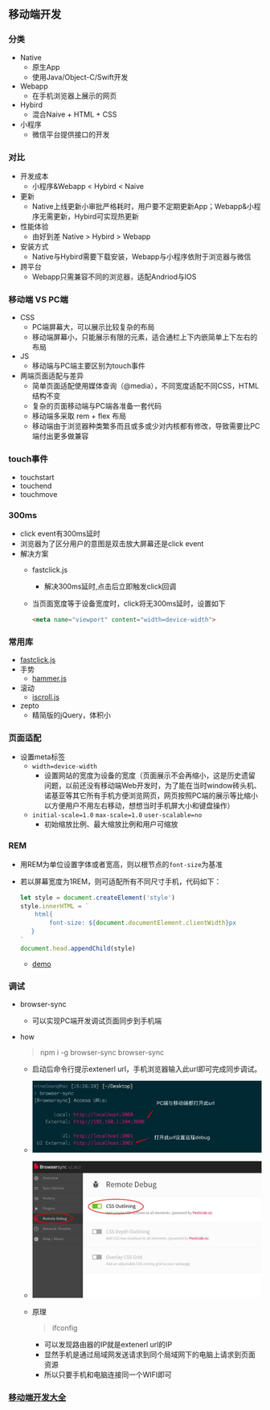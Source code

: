 ## 移动端开发

### 分类
- Native
    - 原生App
    - 使用Java/Object-C/Swift开发
- Webapp
    - 在手机浏览器上展示的网页
- Hybird
    - 混合Naive + HTML + CSS
- 小程序
    - 微信平台提供接口的开发

### 对比
- 开发成本
    - 小程序&Webapp < Hybird < Naive
- 更新
    - Native上线更新小审批严格耗时，用户要不定期更新App；Webapp&小程序无需更新，Hybird可实现热更新
- 性能体验
    - 由好到差 Native > Hybird > Webapp
- 安装方式
    - Native与Hybird需要下载安装，Webapp与小程序依附于浏览器与微信
- 跨平台
    - Webapp只需兼容不同的浏览器，适配Andriod与IOS

### 移动端 VS PC端
- CSS
    - PC端屏幕大，可以展示比较复杂的布局
    - 移动端屏幕小，只能展示有限的元素，适合通栏上下内嵌简单上下左右的布局
- JS
    - 移动端与PC端主要区别为touch事件
- 两端页面适配与差异
    - 简单页面适配使用媒体查询（@media），不同宽度适配不同CSS，HTML结构不变
    - 复杂的页面移动端与PC端各准备一套代码
    - 移动端多采取 rem + flex 布局
    - 移动端由于浏览器种类繁多而且或多或少对内核都有修改，导致需要比PC端付出更多做兼容

### touch事件
- touchstart
- touchend
- touchmove

### 300ms
- click event有300ms延时
- 浏览器为了区分用户的意图是双击放大屏幕还是click event
- 解决方案
    - fastclick.js
        - 解决300ms延时,点击后立即触发click回调
    - 当页面宽度等于设备宽度时，click将无300ms延时，设置如下
    
      ```html
      <meta name="viewport" content="width=device-width">
      ```
      
### 常用库
- [fastclick.js](https://github.com/ftlabs/fastclick)
- 手势
    - [hammer.js](http://hammerjs.github.io/) 
- 滚动
    - [iscroll.js](https://github.com/cubiq/iscroll)
- zepto
    - 精简版的jQuery，体积小

### 页面适配
- 设置meta标签
    - `width=device-width`
        - 设置网站的宽度为设备的宽度（页面展示不会再缩小，这是历史遗留问题，以前还没有移动端Web开发时，为了能在当时window砖头机、诺基亚等其它所有手机方便浏览网页，网页按照PC端的展示等比缩小以方便用户不用左右移动，想想当时手机屏大小和键盘操作）
    - `initial-scale=1.0` `max-scale=1.0` `user-scalable=no`
        - 初始缩放比例、最大缩放比例和用户可缩放

### REM 
- 用REM为单位设置字体或者宽高，则以根节点的`font-size`为基准
- 若以屏幕宽度为1REM，则可适配所有不同尺寸手机，代码如下：

    ```js
    let style = document.createElement('style')
    style.innerHTML = `
        html{
            font-size: ${document.documentElement.clientWidth}px
       }
    `
    document.head.appendChild(style)
    ```
    
    - [demo](http://js.jirengu.com/fekec/1/edit?html,css,js,output)


### 调试
- browser-sync
    - 可以实现PC端开发调试页面同步到手机端
- how

  > npm i -g browser-sync
  > browser-sync
      
    - 启动后命令行提示extenerl url，手机浏览器输入此url即可完成同步调试。
    - ![browser-sync](../img/browser-sync1.png)
    - ![remote-debug-set](../img/browser-sync2.png)
    - 原理

      > ifconfig

      - 可以发现路由器的IP就是extenerl url的IP
      - 显然手机是通过局域网发送请求到同个局域网下的电脑上请求到页面资源
      - 所以只要手机和电脑连接同一个WIFI即可
    
### [移动端开发大全](https://github.com/jtyjty99999/mobileTech/blob/master/README.md)



